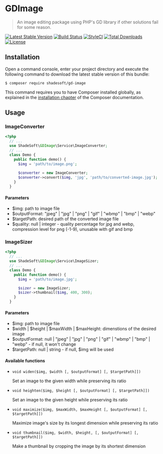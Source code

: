 # GDImage

> An image editing package using PHP's GD library if other solutions fail for some reason.

[![Latest Stable Version](https://poser.pugx.org/shadesoft/gd-image/version)](https://packagist.org/packages/shadesoft/gd-image)
[![Build Status](https://travis-ci.org/ShadeSoft/GDImage.svg?branch=master)](https://travis-ci.org/ShadeSoft/GDImage)
[![StyleCI](https://styleci.io/repos/109691251/shield?style=flat)](https://styleci.io/repos/109691251)
[![Total Downloads](https://poser.pugx.org/shadesoft/gd-image/downloads)](https://packagist.org/packages/shadesoft/gd-image)
[![License](https://poser.pugx.org/shadesoft/gd-image/license)](https://packagist.org/packages/shadesoft/gd-image)

## Installation

Open a command console, enter your project directory and execute the
following command to download the latest stable version of this bundle:

```console
$ composer require shadesoft/gd-image
```

This command requires you to have Composer installed globally, as explained
in the [installation chapter](https://getcomposer.org/doc/00-intro.md)
of the Composer documentation.

## Usage

### ImageConverter

```php
<?php
  // ...
  use ShadeSoft\GDImage\Service\ImageConverter;
  // ...
  class Demo {
    public function demo() {
      $img = 'path/to/image.png';
      
      $converter = new ImageConverter;
      $converter->convert($img, 'jpg', 'path/to/converted-image.jpg');
    }
  }
```

#### Parameters

- $img: path to image file
- $outputFormat: "jpeg" | "jpg" | "png" | "gif" | "wbmp" | "bmp" | "webp"
- $targetPath: desired path of the converted image file
- $quality: null | integer - quality percentage for jpg and webp, compression level for png (-1-9), unusable with gif and bmp

### ImageSizer

```php
<?php
  // ...
  use ShadeSoft\GDImage\Service\ImageSizer;
  // ...
  class Demo {
    public function demo() {
      $img = 'path/to/image.jpg';

      $sizer = new ImageSizer;
      $sizer->thumbnail($img, 400, 300);
    }
  }
```
#### Parameters

- $img: path to image file
- $width | $height | $maxWidth | $maxHeight: dimenstions of the desired image
- $outputFormat: null | "jpeg" | "jpg" | "png" | "gif" | "wbmp" | "bmp" | "webp" - if null, it won't change
- $targetPath: null | string - if null, $img will be used

#### Available functions

- `void widen($img, $width [, $outputFormat] [, $targetPath]])`

  Set an image to the given width while preserving its ratio

- `void heighten($img, $height [, $outputFormat] [, $targetPath]])`

  Set an image to the given height while preserving its ratio

- `void maximize($img, $maxWidth, $maxHeight [, $outputFormat] [, $targetPath]])`

  Maximize image's size by its longest dimension while preserving its ratio

- `void thumbnail($img, $width, $height, [, $outputFormat] [, $targetPath]])`

  Make a thumbnail by cropping the image by its shortest dimension
